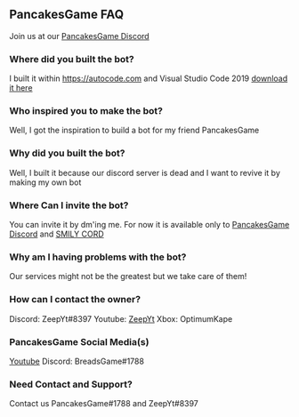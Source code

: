 ## PancakesGame FAQ

Join us at our [PancakesGame Discord](https://discord.link/PancakesGame) 

### Where did you built the bot?

I built it within https://autocode.com and Visual Studio Code 2019 [download it here](https://code.visualstudio.com/)

### Who inspired you to make the bot?

Well, I got the inspiration to build a bot for my friend PancakesGame

### Why did you built the bot?

Well, I built it because our discord server is dead and I want to revive it by making my own bot

### Where Can I invite the bot?

You can invite it by dm'ing me. For now it is available only to [PancakesGame Discord](https://discord.link/PancakesGame) and [SMILY CORD](https://discord.gg/BHzTuan4)

### Why am I having problems with the bot?

Our services might not be the greatest but we take care of them!

### How can I contact the owner?

Discord: ZeepYt#8397 Youtube: [ZeepYt](https://www.youtube.com/channel/UC9B08SmU9FEQPJefwnTNNUw) Xbox: OptimumKape

### PancakesGame Social Media(s)

[Youtube](https://www.youtube.com/channel/UCXeXnNPn55xp6dZzSt2Ea1Q) Discord: BreadsGame#1788

### Need Contact and Support?

Contact us PancakesGame#1788 and ZeepYt#8397


